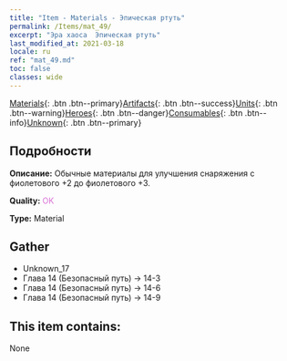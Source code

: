```yaml
---
title: "Item - Materials - Эпическая ртуть"
permalink: /Items/mat_49/
excerpt: "Эра хаоса  Эпическая ртуть"
last_modified_at: 2021-03-18
locale: ru
ref: "mat_49.md"
toc: false
classes: wide
---
```

 [Materials](/ru/Items/){: .btn .btn--primary}[Artifacts](/ru/Items/Artifacts/){: .btn .btn--success}[Units](/ru/Items/Units/){: .btn .btn--warning}[Heroes](/ru/Items/Heroes/){: .btn .btn--danger}[Consumables](/ru/Items/Consumables/){: .btn .btn--info}[Unknown](/ru/Items/Unknown/){: .btn .btn--primary}

## Подробности
 **Описание:** Обычные материалы для улучшения снаряжения c фиолетового +2 до фиолетового +3.

 **Quality:** <span style="color: #DA70D6">OK</span>

 **Type:** Material

## Gather

*    Unknown_17 
*    Глава 14 (Безопасный путь) -> 14-3 
*    Глава 14 (Безопасный путь) -> 14-6 
*    Глава 14 (Безопасный путь) -> 14-9 

## This item contains:

  None

